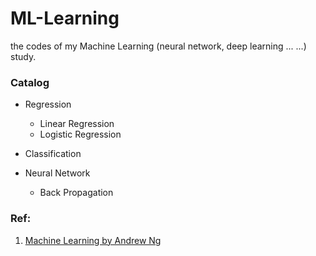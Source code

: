 # ML-Learning

the codes of my Machine Learning (neural network, deep learning ... ...) study.

### Catalog
* Regression
	* Linear Regression
	* Logistic Regression

* Classification

* Neural Network
	* Back Propagation 

### Ref:

1. [Machine Learning by Andrew Ng](https://www.coursera.org/learn/machine-learning/home/welcome)